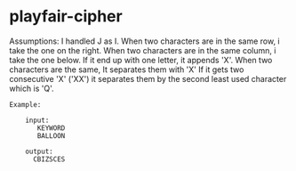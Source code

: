# playfair-cipher
Assumptions:
    I handled J as I.
    When two characters are in the same row, i take the one on the right.
    When two characters are in the same column, i take the one below.
    If it end up with one letter, it appends 'X'.
    When two characters are the same, It separates them with 'X'
    If it gets two consecutive 'X' ('XX') it separates them by the second least used character which is 'Q'.
    
    Example:
    
        input:
           KEYWORD
           BALLOON
       
        output:
          CBIZSCES
